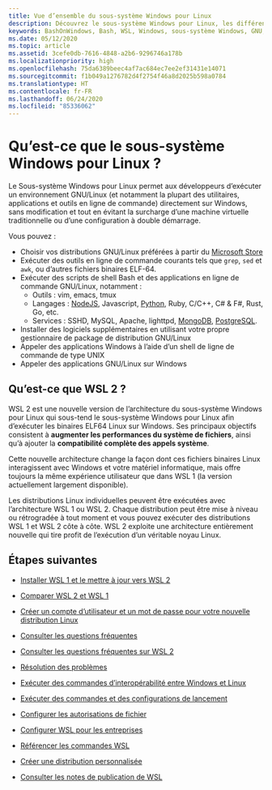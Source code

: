 ```yaml
---
title: Vue d’ensemble du sous-système Windows pour Linux
description: Découvrez le sous-système Windows pour Linux, les différentes versions et les différentes façons de les utiliser.
keywords: BashOnWindows, Bash, WSL, Windows, sous-système Windows, GNU, Linux
ms.date: 05/12/2020
ms.topic: article
ms.assetid: 3cefe0db-7616-4848-a2b6-9296746a178b
ms.localizationpriority: high
ms.openlocfilehash: 75da6389beec4af7ac684ec7ee2ef31431e14071
ms.sourcegitcommit: f1b049a1276782d4f2754f46a8d2025b598a0784
ms.translationtype: HT
ms.contentlocale: fr-FR
ms.lasthandoff: 06/24/2020
ms.locfileid: "85336062"
---
```

# <a name="what-is-the-windows-subsystem-for-linux"></a>Qu’est-ce que le sous-système Windows pour Linux ?

Le Sous-système Windows pour Linux permet aux développeurs d’exécuter un environnement GNU/Linux (et notamment la plupart des utilitaires, applications et outils en ligne de commande) directement sur Windows, sans modification et tout en évitant la surcharge d’une machine virtuelle traditionnelle ou d’une configuration à double démarrage.

Vous pouvez :

* Choisir vos distributions GNU/Linux préférées à partir du [Microsoft Store](https://aka.ms/wslstore)
* Exécuter des outils en ligne de commande courants tels que `grep`, `sed` et `awk`, ou d’autres fichiers binaires ELF-64.
* Exécuter des scripts de shell Bash et des applications en ligne de commande GNU/Linux, notamment :  
    * Outils : vim, emacs, tmux
    * Langages : [NodeJS](https://docs.microsoft.com/windows/nodejs/setup-on-wsl2), Javascript, [Python](https://docs.microsoft.com/windows/python/web-frameworks), Ruby, C/C++, C# & F#, Rust, Go, etc.
    * Services : SSHD, MySQL, Apache, lighttpd, [MongoDB](https://docs.microsoft.com/windows/nodejs/databases), [PostgreSQL](https://docs.microsoft.com/windows/python/databases).
* Installer des logiciels supplémentaires en utilisant votre propre gestionnaire de package de distribution GNU/Linux
* Appeler des applications Windows à l’aide d’un shell de ligne de commande de type UNIX
* Appeler des applications GNU/Linux sur Windows

## <a name="what-is-wsl-2"></a>Qu’est-ce que WSL 2 ?

WSL 2 est une nouvelle version de l’architecture du sous-système Windows pour Linux qui sous-tend le sous-système Windows pour Linux afin d’exécuter les binaires ELF64 Linux sur Windows. Ses principaux objectifs consistent à **augmenter les performances du système de fichiers**, ainsi qu’à ajouter la **compatibilité complète des appels système**.

Cette nouvelle architecture change la façon dont ces fichiers binaires Linux interagissent avec Windows et votre matériel informatique, mais offre toujours la même expérience utilisateur que dans WSL 1 (la version actuellement largement disponible).

Les distributions Linux individuelles peuvent être exécutées avec l’architecture WSL 1 ou WSL 2. Chaque distribution peut être mise à niveau ou rétrogradée à tout moment et vous pouvez exécuter des distributions WSL 1 et WSL 2 côte à côte. WSL 2 exploite une architecture entièrement nouvelle qui tire profit de l’exécution d’un véritable noyau Linux.

## <a name="next-steps"></a>Étapes suivantes

* [Installer WSL 1 et le mettre à jour vers WSL 2](./install-win10.md)

* [Comparer WSL 2 et WSL 1](./compare-versions.md)

* [Créer un compte d’utilisateur et un mot de passe pour votre nouvelle distribution Linux](./user-support.md)

* [Consulter les questions fréquentes](./faq.md)

* [Consulter les questions fréquentes sur WSL 2](./wsl2-faq.md)

* [Résolution des problèmes](./troubleshooting.md)

* [Exécuter des commandes d’interopérabilité entre Windows et Linux](./interop.md)

* [Exécuter des commandes et des configurations de lancement](./wsl-config.md)

* [Configurer les autorisations de fichier](./file-permissions.md)

* [Configurer WSL pour les entreprises](./enterprise.md)

* [Référencer les commandes WSL](./reference.md)

* [Créer une distribution personnalisée](./build-custom-distro.md)

* [Consulter les notes de publication de WSL](./release-notes.md)
